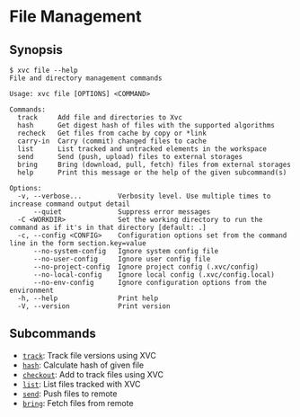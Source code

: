 # File Management


## Synopsis

```console
$ xvc file --help
File and directory management commands

Usage: xvc file [OPTIONS] <COMMAND>

Commands:
  track     Add file and directories to Xvc
  hash      Get digest hash of files with the supported algorithms
  recheck   Get files from cache by copy or *link
  carry-in  Carry (commit) changed files to cache
  list      List tracked and untracked elements in the workspace
  send      Send (push, upload) files to external storages
  bring     Bring (download, pull, fetch) files from external storages
  help      Print this message or the help of the given subcommand(s)

Options:
  -v, --verbose...         Verbosity level. Use multiple times to increase command output detail
      --quiet              Suppress error messages
  -C <WORKDIR>             Set the working directory to run the command as if it's in that directory [default: .]
  -c, --config <CONFIG>    Configuration options set from the command line in the form section.key=value
      --no-system-config   Ignore system config file
      --no-user-config     Ignore user config file
      --no-project-config  Ignore project config (.xvc/config)
      --no-local-config    Ignore local config (.xvc/config.local)
      --no-env-config      Ignore configuration options from the environment
  -h, --help               Print help
  -V, --version            Print version

```


## Subcommands


- [`track`](./xvc-file-track.md): Track file versions using XVC
- [`hash`](./xvc-file-hash.md): Calculate hash of given file
- [`checkout`](./xvc-file-checkout.md): Add to track files using XVC
- [`list`](./xvc-file-list.md): List files tracked with XVC
- [`send`](./xvc-file-send.md): Push files to remote
- [`bring`](./xvc-file-bring.md): Fetch files from remote
